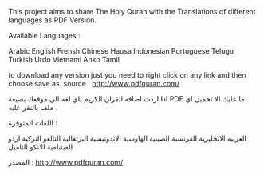 This project aims to share The Holy Quran with the Translations of different languages as PDF Version.

Available Languages : 

Arabic
English
Frensh
Chinese
Hausa
Indonesian
Portuguese
Telugu
Turkish
Urdo
Vietnami
Anko
Tamil

to download any version just you need to right click on any link and then choose save as.
source : http://www.pdfquran.com/

اذا اردت اضافه القران الكريم باي لغه الى موقعك بصيغة PDF ما عليك الا تحميل اي ملف بالنقر عليه . 

اللغات المتوفرة : 

العربيه
الانجليزية
الفرنسية
الصينية
الهاوسية
الاندونيسية
البرتغالية
التالغو
التركية
اردو
الفيتنامية
الانكو
التاميل

المصدر : http://www.pdfquran.com/

